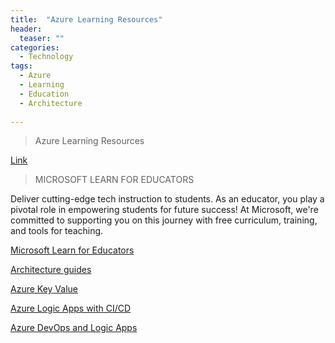 ```yaml
---
title:  "Azure Learning Resources"
header:
  teaser: ""
categories: 
  - Technology
tags:
  - Azure
  - Learning
  - Education
  - Architecture
 
---
```



> Azure Learning Resources

[Link](https://www.azureschool.io/)

 > MICROSOFT LEARN FOR EDUCATORS

Deliver cutting-edge tech instruction to students. As an educator, you play a pivotal role in empowering students for future success! At Microsoft, we're committed to supporting you on this journey with free curriculum, training, and tools for teaching.

 [Microsoft Learn for Educators](https://docs.microsoft.com/en-us/learn/roles/educator/?WT.mc_id=techcom_learn-blog-wwl)


[Architecture guides](https://dotnet.microsoft.com/learn/dotnet/architecture-guides)

[Azure Key Value](https://vincentlauzon.com/2019/11/19/accessing-azure-key-vault-from-within-azure-api-management/)

[Azure Logic Apps with CI/CD](https://medium.com/capgemini-norway/azure-logic-apps-with-ci-cd-30f226b1c234#:~:text=Azure%20Logic%20Apps%20with%20CI/CD%201%20Creating%20the,Setup%20CI/CD%20Pipeline.%20...%204%20Create%20Release.)

[Azure DevOps and Logic Apps](https://www.serverless360.com/blog/azure-devops-and-logic-apps)



